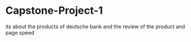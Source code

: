 # Capstone-Project-1
its about the products of deutsche bank and the review of the product and page speed 
